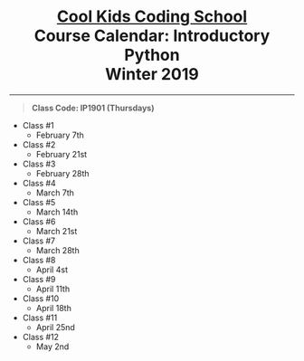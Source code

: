 # <center>[**Cool Kids Coding School**](http://www.coolkidscodingschool.com)<br>Course Calendar: **Introductory Python**<br>  Winter 2019
---
> **Class Code: IP1901 (Thursdays)**
+ Class #1
  + February 7th
+ Class #2
  + February 21st
+ Class #3
  + February 28th
+ Class #4
  + March 7th
+ Class #5
  + March 14th
+ Class #6
  + March 21st
+ Class #7
  + March 28th
+ Class #8
  + April 4st
+ Class #9
  + April 11th
+ Class #10
  + April 18th
+ Class #11
  + April 25nd
+ Class #12
  + May 2nd

